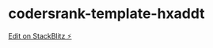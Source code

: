 # codersrank-template-hxaddt

[Edit on StackBlitz ⚡️](https://stackblitz.com/edit/codersrank-template-hxaddt)